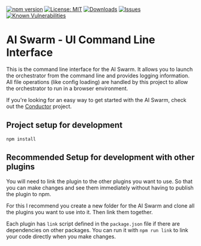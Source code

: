 [![npm version](https://badge.fury.io/js/%40aiswarm%2Fui-cli.svg)](https://badge.fury.io/js/%40aiswarm%2Fui-cli)
[![License: MIT](https://img.shields.io/badge/License-MIT-yellow.svg)](https://opensource.org/licenses/MIT)
[![Downloads](https://img.shields.io/npm/dm/%40aiswarm%2Fui-cli.svg)](https://npmjs.com/package/%40aiswarm%2Fui-cli)
[![Issues](https://img.shields.io/github/issues-raw/aiswarm/ui-cli)](https://github.com/aiswarm/ui-cli/issues)
[![Known Vulnerabilities](https://snyk.io/test/github/aiswarm/ui-cli/badge.svg)](https://snyk.io/test/github/aiswarm/ui-cli)

# AI Swarm - UI Command Line Interface

This is the command line interface for the AI Swarm. It allows you to launch the orchestrator from the command line and provides logging information.
All file operations (like config loading) are handled by this project to allow the orchestrator to run in a browser environment.

If you're looking for an easy way to get started with the AI Swarm, check out the [Conductor](https://github.com/aiswarm/conductor) project.

## Project setup for development

```
npm install
```

## Recommended Setup for development with other plugins

You will need to link the plugin to the other plugins you want to use. So that you can make changes and see them immediately without having to publish the plugin to npm.

For this I recommend you create a new folder for the AI Swarm and clone all the plugins you want to use into it. Then link them together.

Each plugin has `link` script defined in the `package.json` file if there are dependencies on other packages.
You can run it with `npm run link` to link your code directly when you make changes.
